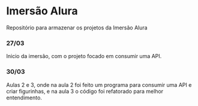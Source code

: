 # Imersão Alura

Repositório para armazenar os projetos da Imersão Alura

### 27/03
Inicio da imersão, com o projeto focado em consumir uma API.

### 30/03
Aulas 2 e 3, onde na aula 2 foi feito um programa para consumir uma API e criar figurinhas, e na aula 3 o código foi refatorado para melhor entendimento.
